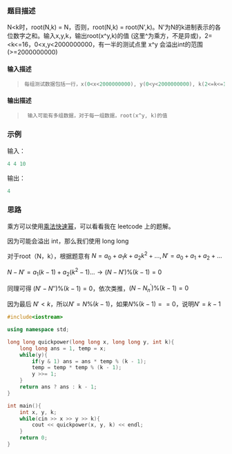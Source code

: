 ### 题目描述

 N<k时，root(N,k) = N，否则，root(N,k) = root(N',k)。N'为N的k进制表示的各位数字之和。输入x,y,k，输出root(x^y,k)的值 (这里^为乘方，不是异或)，2=<k<=16，0<x,y<2000000000，有一半的测试点里 x^y 会溢出int的范围(>=2000000000) 

#### 输入描述

> ```c++
> 每组测试数据包括一行，x(0<x<2000000000), y(0<y<2000000000), k(2<=k<=16)
> ```

#### 输出描述

> ```c++
>  输入可能有多组数据，对于每一组数据，root(x^y, k)的值
> ```

### 示例

输入：

```c++
4 4 10
```

输出：

```c++
4
```

### 思路

乘方可以使用[乘法快速幂](https://leetcode-cn.com/problems/shu-zhi-de-zheng-shu-ci-fang-lcof/solution/c-cheng-fa-kuai-su-mi-by-yizhe-shi/)，可以看看我在 leetcode 上的题解。

因为可能会溢出 int，那么我们使用 long long

对于root（N，k），根据题意有 $N = a_0 + a_1k + a_2k^2 +...,N' = a_0 + a_1 + a_2+ ...$

$N-N'=a_1(k-1)+a_2(k^2-1)...\to(N-N')\%(k-1)=0$

同理可得 $(N'-N'')\%(k-1)=0$，依次类推，$(N-N_n^{'})\%(k-1)=0$

因为最后 $N'<k$，所以$N'=N\%(k-1)$，如果$N\%(k-1)==0$，说明$N'=k-1$

```c++
#include<iostream>

using namespace std;

long long quickpower(long long x, long long y, int k){
    long long ans = 1, temp = x;
    while(y){
        if(y & 1) ans = ans * temp % (k - 1);
        temp = temp * temp % (k - 1);
        y >>= 1;
    }
    return ans ? ans : k - 1;
}

int main(){
    int x, y, k;
    while(cin >> x >> y >> k){
        cout << quickpower(x, y, k) << endl;
    }
    return 0;
}
```

